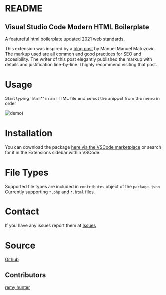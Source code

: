 # README

## Visual Studio Code Modern HTML Boilerplate
 
A featureful html boilerplate updated 2021 web standards.

This extension was inspired by a [blog post](https://www.matuzo.at/blog/html-boilerplate/) by Manuel Manuel Matuzovic. The markup used are all common and good  practices for SEO and accesibility. The writer of this post elegantly published the markup with details and justification line-by-line. I highly recommend visiting that post.


# Usage
Start typing 'html*' in an HTML file and select the snippet from the menu in order

![demo](/images/demo.gif))

# Installation

You can download the package [here via the VSCode marketplace](https://marketplace.visualstudio.com/items?itemName=remyhunt.vsc-html-modern) or search for it in the Extensions sidebar within VSCode.

# File Types

Supported file types are included in `contributes` object of the `package.json` 
Currently supporting `*.php` and `*.html` files.
 
# Contact
If you have any issues report them at [Issues](https://github.com/remyhunt/vsc-html-modern/issues)

# Source
[Github](https://github.com/remyhunt/vsc-html-modern/)

## Contributors

[remy hunter](https://github.com/remyhunt/)
